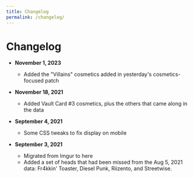 ```yaml
---
title: Changelog
permalink: /changelog/
---
```


# Changelog

- **November 1, 2023**
  - Added the "Villains" cosmetics added in yesterday's cosmetics-focused
    patch

- **November 18, 2021**
  - Added Vault Card #3 cosmetics, plus the others that came along in the
    data

- **September 4, 2021**
  - Some CSS tweaks to fix display on mobile

- **September 3, 2021**
  - Migrated from Imgur to here
  - Added a set of heads that had been missed from the Aug 5, 2021 data:
    Fr4kkin' Toaster, Diesel Punk, Riizento, and Streetwise.

